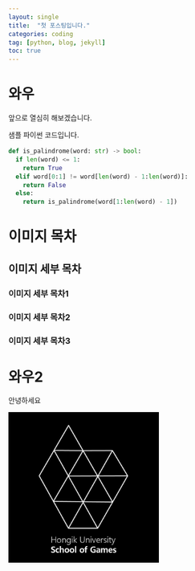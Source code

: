 ```yaml
---
layout: single
title:  "첫 포스팅입니다."
categories: coding
tag: [python, blog, jekyll]
toc: true
---
```


# 와우



앞으로 열심히 해보겠습니다.

샘플 파이썬 코드입니다.

``` python
def is_palindrome(word: str) -> bool:
  if len(word) <= 1:
    return True
  elif word[0:1] != word[len(word) - 1:len(word)]:
    return False
  else:
    return is_palindrome(word[1:len(word) - 1])
```
# 이미지 목차

## 이미지 세부 목차

### 이미지 세부 목차1

### 이미지 세부 목차2

### 이미지 세부 목차3

# 와우2

안녕하세요

<img src="../images/Mark.jpg" width="300" height="300"/>